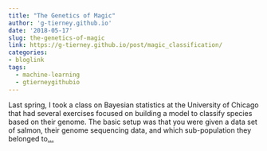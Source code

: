 ```yaml
---
title: "The Genetics of Magic"
author: 'g-tierney.github.io'
date: '2018-05-17'
slug: the-genetics-of-magic
link: https://g-tierney.github.io/post/magic_classification/
categories:
- bloglink
tags:
  - machine-learning
  - gtierneygithubio
---
```


Last spring, I took a class on Bayesian statistics at the University of Chicago that had several exercises focused on building a model to classify species based on their genome. The basic setup was that you were given a data set of salmon, their genome sequencing data, and which sub-population they belonged to[... <i class="fas fa-external-link-alt"></i>](https://g-tierney.github.io/post/magic_classification/)

